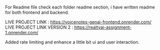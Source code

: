 For Readme file check each folder readme section, i have written readme for both frontend and backend.

LIVE PROJECT LINK : https://voicenotes-genai-frontend.onrender.com/
LIVE PROJECT LINK VERSION 2 : https://realtyai-assignment-1.onrender.com/

Added rate limiting and enhance a little bit ui and user interaction.
